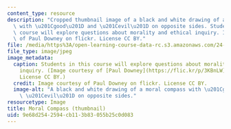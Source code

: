 ```yaml
---
content_type: resource
description: "Cropped thumbnail image of a black and white drawing of a moral compass\
  \ with \u201Cgood\u201D and \u201Cevil\u201D on opposite sides. Students in this\
  \ course will explore questions about morality and ethical inquiry. Image courtesy\
  \ of Paul Downey on flickr. License CC BY."
file: /media/https%3A/open-learning-course-data-rc.s3.amazonaws.com/24-230-meta-ethics-fall-2015/9e68d2542594cb113b83055b25c0d083_24-230f15-th.jpg
file_type: image/jpeg
image_metadata:
  caption: Students in this course will explore questions about morality and ethical
    inquiry. (Image courtesy of [Paul Downey](https://flic.kr/p/3KBnLW) on flickr.
    License CC BY.)
  credit: Image courtesy of Paul Downey on flickr. License CC BY.
  image-alt: "A black and white drawing of a moral compass with \u201Cgood\u201D and\
    \ \u201Cevil\u201D on opposite sides."
resourcetype: Image
title: Moral Compass (thumbnail)
uid: 9e68d254-2594-cb11-3b83-055b25c0d083
---
```

